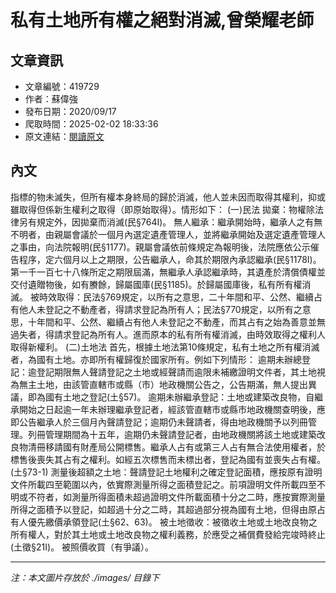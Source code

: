 # 私有土地所有權之絕對消滅,曾榮耀老師

## 文章資訊
- 文章編號：419729
- 作者：蘇偉強
- 發布日期：2020/09/17
- 爬取時間：2025-02-02 18:33:36
- 原文連結：[閱讀原文](https://real-estate.get.com.tw/Columns/detail.aspx?no=419729)

## 內文
指標的物未滅失，但所有權本身終局的歸於消滅，他人並未因而取得其權利，抑或雖取得但係新生權利之取得（即原始取得）。情形如下：
(一)民法
拋棄：物權除法律另有規定外，因拋棄而消滅(民§764I)。
無人繼承：繼承開始時，繼承人之有無不明者，由親屬會議於一個月內選定遺產管理人，並將繼承開始及選定遺產管理人之事由，向法院報明(民§1177)。親屬會議依前條規定為報明後，法院應依公示催告程序，定六個月以上之期限，公告繼承人，命其於期限內承認繼承(民§1178I)。第一千一百七十八條所定之期限屆滿，無繼承人承認繼承時，其遺產於清償債權並交付遺贈物後，如有賸餘，歸屬國庫(民§1185)。於歸屬國庫後，私有所有權消滅。
被時效取得：民法§769規定，以所有之意思，二十年間和平、公然、繼續占有他人未登記之不動產者，得請求登記為所有人；民法§770規定，以所有之意思，十年間和平、公然、繼續占有他人未登記之不動產，而其占有之始為善意並無過失者，得請求登記為所有人。進而原本的私有所有權消滅，由時效取得之權利人取得新權利。
(二)土地法
首先，根據土地法第10條規定，私有土地之所有權消滅者，為國有土地。亦即所有權歸復於國家所有。例如下列情形：
逾期未辦總登記：逾登記期限無人聲請登記之土地或經聲請而逾限未補繳證明文件者，其土地視為無主土地，由該管直轄市或縣（市）地政機關公告之，公告期滿，無人提出異議，即為國有土地之登記(土§57)。
逾期未辦繼承登記：土地或建築改良物，自繼承開始之日起逾一年未辦理繼承登記者，經該管直轄市或縣市地政機關查明後，應即公告繼承人於三個月內聲請登記；逾期仍未聲請者，得由地政機關予以列冊管理。列冊管理期間為十五年，逾期仍未聲請登記者，由地政機關將該土地或建築改良物清冊移請國有財產局公開標售。繼承人占有或第三人占有無合法使用權者，於標售後喪失其占有之權利。如經五次標售而未標出者，登記為國有並喪失占有權。(土§73-1)
測量後超額之土地：聲請登記土地權利之確定登記面積，應按原有證明文件所載四至範圍以內，依實際測量所得之面積登記之。前項證明文件所載四至不明或不符者，如測量所得面積未超過證明文件所載面積十分之二時，應按實際測量所得之面積予以登記，如超過十分之二時，其超過部分視為國有土地，但得由原占有人優先繳價承領登記(土§62、63)。
被土地徵收：被徵收土地或土地改良物之所有權人，對於其土地或土地改良物之權利義務，於應受之補償費發給完竣時終止(土徵§21I)。
被照價收買（有爭議）。

---
*注：本文圖片存放於 ./images/ 目錄下*
